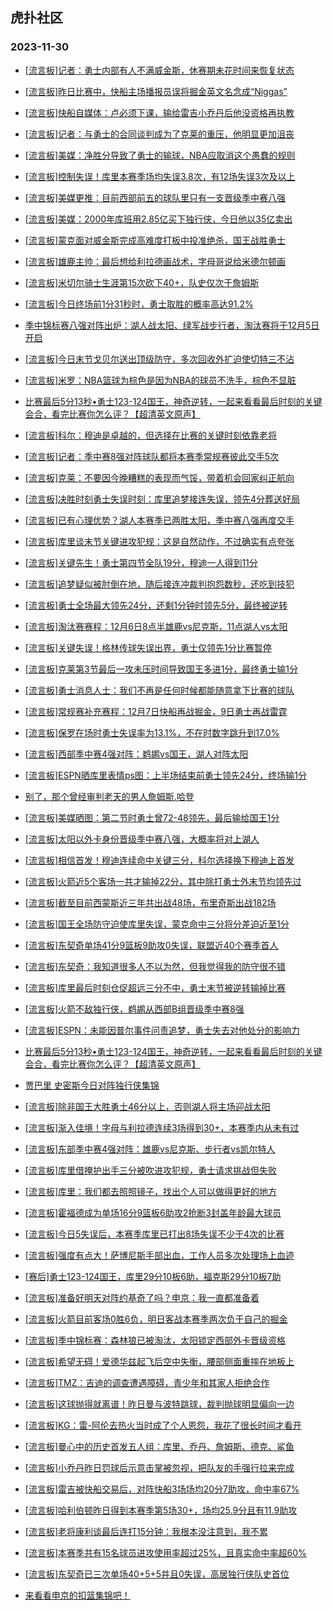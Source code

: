 ## 虎扑社区 
### 2023-11-30

+ [[流言板]记者：勇士内部有人不满威金斯，休赛期未花时间来恢复状态](https://bbs.hupu.com/623360756.html)

+ [[流言板]昨日比赛中，快船主场播报员误将掘金英文名念成“Niggas”](https://bbs.hupu.com/623360575.html)

+ [[流言板]快船自媒体：卢必须下课，输给雷吉小乔丹后他没资格再执教](https://bbs.hupu.com/623360624.html)

+ [[流言板]记者：与勇士的合同谈判成为了克莱的重压，他明显更加沮丧](https://bbs.hupu.com/623360954.html)

+ [[流言板]美媒：净胜分导致了勇士的输球，NBA应取消这个愚蠢的规则](https://bbs.hupu.com/623358886.html)

+ [[流言板]控制失误！库里本赛季场均失误3.8次，有12场失误3次及以上](https://bbs.hupu.com/623362868.html)

+ [[流言板]美媒更推：目前西部前五的球队里只有一支晋级季中赛八强](https://bbs.hupu.com/623363170.html)

+ [[流言板]美媒：2000年库班用2.85亿买下独行侠，今日他以35亿卖出](https://bbs.hupu.com/623360677.html)

+ [[流言板]蒙克面对威金斯完成高难度打板中投准绝杀，国王战胜勇士](https://bbs.hupu.com/623354082.html)

+ [[流言板]雄鹿主帅：最后想给利拉德画战术，字母哥说给米德尔顿画](https://bbs.hupu.com/623362573.html)

+ [[流言板]米切尔骑士生涯第15次砍下40+，队史仅次于詹姆斯](https://bbs.hupu.com/623361932.html)

+ [[流言板]今日终场前1分31秒时，勇士取胜的概率高达91.2%](https://bbs.hupu.com/623357379.html)

+ [季中锦标赛八强对阵出炉：湖人战太阳、绿军战步行者，淘汰赛将于12月5日开启](https://bbs.hupu.com/623355450.html)

+ [[流言板]今日末节戈贝尔送出顶级防守，多次回收外扩迫使切特三不沾](https://bbs.hupu.com/623358322.html)

+ [[流言板]米罗：NBA篮球为棕色是因为NBA的球员不洗手，棕色不显脏](https://bbs.hupu.com/623360881.html)

+ [比赛最后5分13秒•勇士123-124国王，神奇逆转，一起来看看最后时刻的关键会合，看完比赛你怎么评？【超清英文原声】](https://bbs.hupu.com/623356037.html)

+ [[流言板]科尔：穆迪是卓越的，但选择在比赛的关键时刻依靠老将](https://bbs.hupu.com/623355971.html)

+ [[流言板]记者：季中赛8强对阵球队都将本赛季常规赛彼此交手5次](https://bbs.hupu.com/623356211.html)

+ [[流言板]克莱：不要因今晚糟糕的表现而气馁，带着机会回家纠正航向](https://bbs.hupu.com/623357543.html)

+ [[流言板]决胜时刻勇士失误时刻：库里追梦接连失误，领先4分葬送好局](https://bbs.hupu.com/623355707.html)

+ [[流言板]已有心理优势？湖人本赛季已两胜太阳，季中赛八强再度交手](https://bbs.hupu.com/623357362.html)

+ [[流言板]库里谈末节关键进攻犯规：这是自然动作，不过确实有点夸张](https://bbs.hupu.com/623361201.html)

+ [[流言板]关键先生！勇士第四节全队19分，穆迪一人得到11分](https://bbs.hupu.com/623355405.html)

+ [[流言板]追梦疑似被肘倒在地，随后接连冲裁判抱怨数秒，还吃到技犯](https://bbs.hupu.com/623353101.html)

+ [[流言板]勇士全场最大领先24分，还剩1分钟时领先5分，最终被逆转](https://bbs.hupu.com/623354595.html)

+ [[流言板]淘汰赛赛程：12月6日8点半雄鹿vs尼克斯，11点湖人vs太阳](https://bbs.hupu.com/623355341.html)

+ [[流言板]关键失误！格林传球失误出界，勇士仅领先1分比赛暂停](https://bbs.hupu.com/623354020.html)

+ [[流言板]克莱第3节最后一攻未压时间导致国王多进1分，最终勇士输1分](https://bbs.hupu.com/623355192.html)

+ [[流言板]勇士消息人士：我们不再是任何时候都能随意拿下比赛的球队](https://bbs.hupu.com/623357346.html)

+ [[流言板]常规赛补充赛程：12月7日快船再战掘金，9日勇士再战雷霆](https://bbs.hupu.com/623356619.html)

+ [[流言板]保罗在场时勇士失误率为13.1%，不在时数字跳升到17.0%](https://bbs.hupu.com/623357217.html)

+ [[流言板]西部季中赛4强对阵：鹈鹕vs国王，湖人对阵太阳](https://bbs.hupu.com/623354396.html)

+ [[流言板]ESPN晒库里表情ps图：上半场结束前勇士领先24分，终场输1分](https://bbs.hupu.com/623355904.html)

+ [别了，那个曾经审判老天的男人詹姆斯.哈登](https://bbs.hupu.com/623354756.html)

+ [[流言板]美媒晒图：第二节时勇士曾72-48领先，最后输给国王1分](https://bbs.hupu.com/623355668.html)

+ [[流言板]太阳以外卡身份晋级季中赛八强，大概率将对上湖人](https://bbs.hupu.com/623350477.html)

+ [[流言板]相信首发！穆迪连续命中关键三分，科尔选择换下穆迪上首发](https://bbs.hupu.com/623353721.html)

+ [[流言板]火箭近5个客场一共才输掉22分，其中除打勇士外末节均领先过](https://bbs.hupu.com/623357148.html)

+ [[流言板]截至目前西蒙斯近三年共出战48场，布里奇斯出战182场](https://bbs.hupu.com/623362775.html)

+ [[流言板]国王全场防守迫使库里失误，蒙克命中三分将分差迫近至1分](https://bbs.hupu.com/623353990.html)

+ [[流言板]东契奇单场41分9篮板9助攻0失误，联盟近40个赛季首人](https://bbs.hupu.com/623351807.html)

+ [[流言板]东契奇：我知道很多人不以为然，但我觉得我的防守很不错](https://bbs.hupu.com/623356642.html)

+ [[流言板]库里最后时刻仓促超远三分不中，勇士末节被逆转输掉比赛](https://bbs.hupu.com/623354530.html)

+ [[流言板]火箭不敌独行侠，鹈鹕从西部B组晋级季中赛8强](https://bbs.hupu.com/623351338.html)

+ [[流言板]ESPN：未能因普尔事件问责追梦，勇士失去对他处分的影响力](https://bbs.hupu.com/623356871.html)

+ [比赛最后5分13秒•勇士123-124国王，神奇逆转，一起来看看最后时刻的关键会合，看完比赛你怎么评？【超清英文原声】](https://bbs.hupu.com/623356004.html)

+ [贾巴里 史密斯今日对阵独行侠集锦](https://bbs.hupu.com/623353048.html)

+ [[流言板]除非国王大胜勇士46分以上，否则湖人将主场迎战太阳](https://bbs.hupu.com/623350744.html)

+ [[流言板]渐入佳境！字母与利拉德连续3场得到30+，本赛季内从未有过](https://bbs.hupu.com/623357182.html)

+ [[流言板]东部季中赛4强对阵：雄鹿vs尼克斯、步行者vs凯尔特人](https://bbs.hupu.com/623349650.html)

+ [[流言板]库里借掩护出手三分被吹进攻犯规，勇士请求挑战但失败](https://bbs.hupu.com/623353817.html)

+ [[流言板]库里：我们都去照照镜子，找出个人可以做得更好的地方](https://bbs.hupu.com/623356508.html)

+ [[流言板]霍福德成为单场16分9篮板6助攻2抢断3封盖年龄最大球员](https://bbs.hupu.com/623361711.html)

+ [[流言板]今日5失误后，本赛季库里已打出8场失误不少于4次的比赛](https://bbs.hupu.com/623357333.html)

+ [[流言板]强度有点大！萨博尼斯手部出血，工作人员多次处理场上血迹](https://bbs.hupu.com/623352520.html)

+ [[赛后]勇士123-124国王，库里29分10板6助，福克斯29分10板7助](https://bbs.hupu.com/623354312.html)

+ [[流言板]准备好明天对阵约基奇了吗？申京：我一直都准备着](https://bbs.hupu.com/623362733.html)

+ [[流言板]火箭目前客场0胜6负，明日客战本赛季两次负于自己的掘金](https://bbs.hupu.com/623362842.html)

+ [[流言板]季中锦标赛：森林狼已被淘汰，太阳锁定西部外卡晋级资格](https://bbs.hupu.com/623350439.html)

+ [[流言板]希望无碍！爱德华兹起飞后空中失衡，腰部侧面重摔在地板上](https://bbs.hupu.com/623348755.html)

+ [[流言板]TMZ：吉迪的调查遭遇障碍，青少年和其家人拒绝合作](https://bbs.hupu.com/623363969.html)

+ [[流言板]这球抛得就离谱！昨日曼与波特跳球，裁判抛球明显偏向一边](https://bbs.hupu.com/623363845.html)

+ [[流言板]KG：雷-阿伦去热火当时成了个人恩怨，我花了很长时间才看开](https://bbs.hupu.com/623363976.html)

+ [[流言板]曼心中的历史首发五人组：库里、乔丹、詹姆斯、德克、鲨鱼](https://bbs.hupu.com/623364092.html)

+ [[流言板]小乔丹昨日罚球后示意击掌被忽视，把队友的手强行拉来完成](https://bbs.hupu.com/623363881.html)

+ [[流言板]雷吉被快船交易后，对阵快船3场场均20分7助攻，命中率67%](https://bbs.hupu.com/623363816.html)

+ [[流言板]哈利伯顿昨日得到本赛季第5场30+，场均25.9分且有11.9助攻](https://bbs.hupu.com/623363807.html)

+ [[流言板]老将康利谈最后连打15分钟：我根本没注意到，我不累](https://bbs.hupu.com/623362876.html)

+ [[流言板]本赛季共有15名球员进攻使用率超过25%，且真实命中率超60%](https://bbs.hupu.com/623364379.html)

+ [[流言板]东契奇已三次单场40+5+5并且0失误，高居独行侠队史首位](https://bbs.hupu.com/623362961.html)

+ [来看看申京的扣篮集锦吧！](https://bbs.hupu.com/623344037.html)

